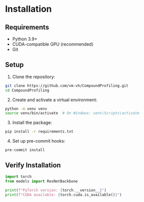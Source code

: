 # Installation

## Requirements

- Python 3.9+
- CUDA-compatible GPU (recommended)
- Git

## Setup

1. Clone the repository:
```bash
git clone https://github.com/vm-vh/CompoundProfiling.git
cd CompoundProfiling
```

2. Create and activate a virtual environment:
```bash
python -m venv venv
source venv/bin/activate  # On Windows: venv\Scripts\activate
```

3. Install the package:
```bash
pip install -r requirements.txt
```

4. Set up pre-commit hooks:
```bash
pre-commit install
```

## Verify Installation

```python
import torch
from models import ResNetBackbone

print(f"PyTorch version: {torch.__version__}")
print(f"CUDA available: {torch.cuda.is_available()}")
```
